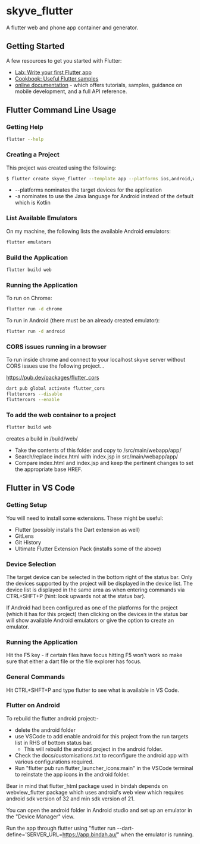 # skyve_flutter

A flutter web and phone app container and generator.

## Getting Started

A few resources to get you started with Flutter:

- [Lab: Write your first Flutter app](https://flutter.dev/docs/get-started/codelab)
- [Cookbook: Useful Flutter samples](https://flutter.dev/docs/cookbook)
- [online documentation](https://flutter.dev/docs) - which offers tutorials,
samples, guidance on mobile development, and a full API reference.


## Flutter Command Line Usage

### Getting Help

```bash
flutter --help
```

### Creating a Project

This project was created using the following:

```bash
$ flutter create skyve_flutter --template app --platforms ios,android,web -a java --org org.skyve
```

* --platforms nominates the target devices for the application
* -a nominates to use the Java  language for Android instead of the default which is Kotlin

### List Available Emulators

On my machine, the following lists the available Android emulators:

```bash
flutter emulators
```

### Build the Application

```bash
flutter build web
```

### Running the Application

To run on Chrome:
```bash
flutter run -d chrome
```

To run in Android (there must be an already created emulator):
```bash
flutter run -d android
```

### CORS issues running in a browser

To run inside chrome and connect to your localhost skyve server without CORS issues use the following project...

https://pub.dev/packages/flutter_cors

```bash
dart pub global activate flutter_cors
fluttercors --disable
fluttercors --enable
```

### To add the web container to a project

```bash
flutter build web
```

creates a build in <project>/build/web/

- Take the contents of this folder and copy to <project>/src/main/webapp/app/
- Search/replace index.html with index.jsp in src/main/webapp/app/
- Compare index.html and index.jsp and keep the pertinent changes to set the appropriate base HREF.

## Flutter in VS Code

### Getting Setup

You will need to install some extensions. These might be useful:

* Flutter (possibly installs the Dart extension as well)
* GitLens
* Git History
* Ultimate Flutter Extension Pack (installs some of the above)

### Device Selection

The target device can be selected in the bottom right of the status bar. Only the devices supported by the project will be displayed in the device list. The device list is displayed in the same area as when entering commands via CTRL+SHFT+P (hint: look upwards not at the status bar).

If Android had been configured as one of the platforms for the project (which it has for this project) then clicking on the devices in the status bar will show available Android emulators or give the option to create an emulator.

### Running the Application

Hit the F5 key - if certain files have focus hitting F5 won't work so make sure that either a dart file or the file explorer has focus.

### General Commands

Hit CTRL+SHFT+P and type flutter to see what is available in VS Code.

### Flutter on Android

To rebuild the flutter android project:-
 * delete the android folder 
 * use VSCode to add enable android for this project from the run targets list in RHS of bottom status bar.
    - This will rebuild the android project in the android folder.
 * Check the docs/customisations.txt to reconfigure the android app with various configurations required.
 * Run "flutter pub run flutter_launcher_icons:main" in the VSCode terminal to reinstate the app icons in the android folder.

Bear in mind that flutter_html package used in bindah depends on webview_flutter package which uses android's web view which requires android sdk version of 32 and min sdk version of 21.

You can open the android folder in Android studio and set up an emulator in the "Device Manager" view.

Run the app through flutter using "flutter run --dart-define='SERVER_URL=https://app.bindah.au/" when the emulator is running.
